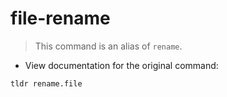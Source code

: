 # file-rename

> This command is an alias of `rename`.

- View documentation for the original command:

`tldr rename.file`
